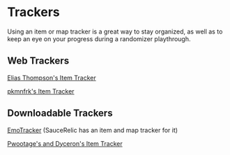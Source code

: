 # Trackers

Using an item or map tracker is a great way to stay organized, as well as to keep an eye on your progress during a randomizer playthrough.

## Web Trackers

[Elias Thompson's Item Tracker](https://eliasthompson.github.io/simple-metroid-prime-rando-tracker)

[pkmnfrk's Item Tracker](https://pkmnfrk.github.io/prime-item-tracker)

## Downloadable Trackers

[EmoTracker](https://emotracker.net) (SauceRelic has an item and map tracker for it)

[Pwootage's and Dyceron's Item Tracker](https://mega.nz/#!KuQ3ECSB!F0KvqUkeoBTYQiAFag7kZtHYWPg8D51q5JLGtwqRoRE)
